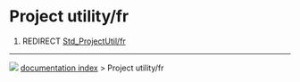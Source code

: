 # Project utility/fr
1.  REDIRECT [Std\_ProjectUtil/fr](Std_ProjectUtil/fr.md)



---
![](images/Right_arrow.png) [documentation index](../README.md) > Project utility/fr
